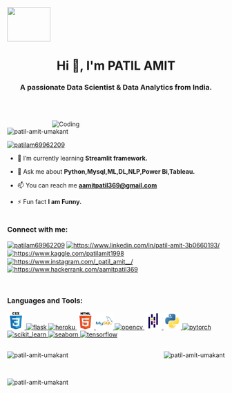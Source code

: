<img align="center" width="100" height="80" src="https://usercontent.one/wp/www.techregister.co.uk/wp-content/uploads/2020/06/Electric-Double-Layer-Capacitor-Market-Analysis-Latest-and-Future-Trends-Opportunities-Regional-Demand-and-Forecast-2026.gif" />

<h1 align="center">Hi 👋, I'm PATIL AMIT</h1>
<h3 align="center">A passionate Data Scientist & Data Analytics from India.</h3>
<br><br><br>
<img align="right" alt="Coding" width="400" src="https://i.pinimg.com/originals/91/16/8b/91168b4873f6659b3e9fdfe4b89cd864.gif" />


<p align="left"> <img src="https://komarev.com/ghpvc/?username=patil-amit-umakant&label=Profile%20views&color=0e75b6&style=flat" alt="patil-amit-umakant" /> </p>


<p align="left"> <a href="https://twitter.com/patilam69962209" target="blank"><img src="https://img.shields.io/twitter/follow/patilam69962209?logo=twitter&style=for-the-badge" alt="patilam69962209" /></a> </p>

- 🌱 I’m currently learning **Streamlit framework.**

- 💬 Ask me about **Python,Mysql,ML,DL,NLP,Power Bi,Tableau.**

- 📫 You can reach me **aamitpatil369@gmail.com**

- ⚡ Fun fact **I am Funny.**
<br><br>
<h3 align="left">Connect with me:</h3>
<p align="left">
<a href="https://twitter.com/patilam69962209" target="blank"><img align="center" src="https://raw.githubusercontent.com/rahuldkjain/github-profile-readme-generator/master/src/images/icons/Social/twitter.svg" alt="patilam69962209" height="30" width="40" /></a>
<a href="https://linkedin.com/in/https://www.linkedin.com/in/patil-amit-3b0660193/" target="blank"><img align="center" src="https://raw.githubusercontent.com/rahuldkjain/github-profile-readme-generator/master/src/images/icons/Social/linked-in-alt.svg" alt="https://www.linkedin.com/in/patil-amit-3b0660193/" height="30" width="40" /></a>
<a href="https://kaggle.com/https://www.kaggle.com/patilamit1998" target="blank"><img align="center" src="https://raw.githubusercontent.com/rahuldkjain/github-profile-readme-generator/master/src/images/icons/Social/kaggle.svg" alt="https://www.kaggle.com/patilamit1998" height="30" width="40" /></a>
<a href="https://instagram.com/https://www.instagram.com/_patil_amit__/" target="blank"><img align="center" src="https://raw.githubusercontent.com/rahuldkjain/github-profile-readme-generator/master/src/images/icons/Social/instagram.svg" alt="https://www.instagram.com/_patil_amit__/" height="30" width="40" /></a>
<a href="https://www.hackerrank.com/https://www.hackerrank.com/aamitpatil369" target="blank"><img align="center" src="https://raw.githubusercontent.com/rahuldkjain/github-profile-readme-generator/master/src/images/icons/Social/hackerrank.svg" alt="https://www.hackerrank.com/aamitpatil369" height="30" width="40" /></a>
</p>
<br>
<h3 align="left">Languages and Tools:</h3>
<p align="left"> <a href="https://www.w3schools.com/css/" target="_blank" rel="noreferrer"> <img src="https://raw.githubusercontent.com/devicons/devicon/master/icons/css3/css3-original-wordmark.svg" alt="css3" width="40" height="40"/> </a> <a href="https://flask.palletsprojects.com/" target="_blank" rel="noreferrer"> <img src="https://www.vectorlogo.zone/logos/pocoo_flask/pocoo_flask-icon.svg" alt="flask" width="40" height="40"/> </a> <a href="https://heroku.com" target="_blank" rel="noreferrer"> <img src="https://www.vectorlogo.zone/logos/heroku/heroku-icon.svg" alt="heroku" width="40" height="40"/> </a> <a href="https://www.w3.org/html/" target="_blank" rel="noreferrer"> <img src="https://raw.githubusercontent.com/devicons/devicon/master/icons/html5/html5-original-wordmark.svg" alt="html5" width="40" height="40"/> </a> <a href="https://www.mysql.com/" target="_blank" rel="noreferrer"> <img src="https://raw.githubusercontent.com/devicons/devicon/master/icons/mysql/mysql-original-wordmark.svg" alt="mysql" width="40" height="40"/> </a> <a href="https://opencv.org/" target="_blank" rel="noreferrer"> <img src="https://www.vectorlogo.zone/logos/opencv/opencv-icon.svg" alt="opencv" width="40" height="40"/> </a> <a href="https://pandas.pydata.org/" target="_blank" rel="noreferrer"> <img src="https://raw.githubusercontent.com/devicons/devicon/2ae2a900d2f041da66e950e4d48052658d850630/icons/pandas/pandas-original.svg" alt="pandas" width="40" height="40"/> </a> <a href="https://www.python.org" target="_blank" rel="noreferrer"> <img src="https://raw.githubusercontent.com/devicons/devicon/master/icons/python/python-original.svg" alt="python" width="40" height="40"/> </a> <a href="https://pytorch.org/" target="_blank" rel="noreferrer"> <img src="https://www.vectorlogo.zone/logos/pytorch/pytorch-icon.svg" alt="pytorch" width="40" height="40"/> </a> <a href="https://scikit-learn.org/" target="_blank" rel="noreferrer"> <img src="https://upload.wikimedia.org/wikipedia/commons/0/05/Scikit_learn_logo_small.svg" alt="scikit_learn" width="40" height="40"/> </a> <a href="https://seaborn.pydata.org/" target="_blank" rel="noreferrer"> <img src="https://seaborn.pydata.org/_images/logo-mark-lightbg.svg" alt="seaborn" width="40" height="40"/> </a> <a href="https://www.tensorflow.org" target="_blank" rel="noreferrer"> <img src="https://www.vectorlogo.zone/logos/tensorflow/tensorflow-icon.svg" alt="tensorflow" width="40" height="40"/> </a><br><br> </p>
<p><img align="left" src="https://github-readme-stats.vercel.app/api/top-langs?username=patil-amit-umakant&show_icons=true&locale=en&layout=compact" alt="patil-amit-umakant" /></p>
<p>&nbsp;<img align="right" src="https://github-readme-stats.vercel.app/api?username=patil-amit-umakant&show_icons=true&locale=en" alt="patil-amit-umakant" /></p>
<br>
<p><img align="center" src="https://github-readme-streak-stats.herokuapp.com/?user=patil-amit-umakant&" alt="patil-amit-umakant" /></p>
